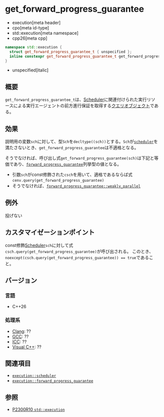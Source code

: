 # get_forward_progress_guarantee
* execution[meta header]
* cpo[meta id-type]
* std::execution[meta namespace]
* cpp26[meta cpp]

```cpp
namespace std::execution {
  struct get_forward_progress_guarantee_t { unspecified };
  inline constexpr get_forward_progress_guarantee_t get_forward_progress_guarantee{};
}
```
* unspecified[italic]

## 概要
`get_forward_progress_guarantee_t`は、[Scheduler](scheduler.md)に関連付けられた実行リソースによる実行エージェントの前方進行保証を取得する[クエリオブジェクト](../queryable.md)である。


## 効果
説明用の変数`sch`に対して、型`Sch`を`decltype((sch))`とする。`Sch`が[`scheduler`](scheduler.md)を満たさないとき、`get_forward_progress_guarantee`は不適格となる。

そうでなければ、呼び出し式`get_forward_progress_guarantee(sch)`は下記と等価であり、[`forward_progress_guarantee`](forward_progress_guarantee.md)列挙型の値となる。

- 引数`sch`がconst修飾された`csch`を用いて、適格であるならば式`cenv.query(get_forward_progress_guarantee)`
- そうでなければ、[`forward_progress_guarantee::weakly_parallel`](forward_progress_guarantee.md)


## 例外
投げない


## カスタマイゼーションポイント
const修飾[Scheduler](scheduler.md)`sch`に対して式`csch.query(get_forward_progress_guarantee)`が呼び出される。
このとき、`noexcept(csch.query(get_forward_progress_guarantee)) == true`であること。


## バージョン
### 言語
- C++26

### 処理系
- [Clang](/implementation.md#clang): ??
- [GCC](/implementation.md#gcc): ??
- [ICC](/implementation.md#icc): ??
- [Visual C++](/implementation.md#visual_cpp): ??


## 関連項目
- [`execution::scheduler`](scheduler.md)
- [`execution::forward_progress_guarantee`](forward_progress_guarantee.md)


## 参照
- [P2300R10 `std::execution`](https://www.open-std.org/jtc1/sc22/wg21/docs/papers/2024/p2300r10.html)
